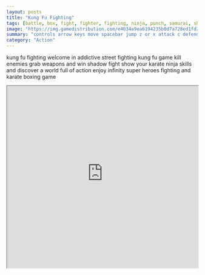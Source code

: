 ```yaml
---
layout: posts
title: "Kung Fu Fighting"
tags: [battle, box, fight, fighter, fighting, ninja, punch, samurai, shoot, warrior, kung, fu, karate, free, online, games, oyna, game, free, games, play, play, games]
image: "https://img.gamedistribution.com/e4034a9ea6194235b0d7a728ed1fd2fb-512x340.jpeg"
summary: "controls arrow keys move spacebar jump z or x attack c defend z pickup weapon  free online games oyna game free games play play games"
category: "Action"
---
```


kung fu fighting welcome in addictive street fighting kung fu game kill enemies grab weapons and win shadow fight show your karate ninja skills and discover a world full of action enjoy infinity super heroes fighting and karate boxing game

<iframe width="100%" height="480px;" src="https://html5.gamedistribution.com/e4034a9ea6194235b0d7a728ed1fd2fb/"></iframe>